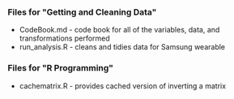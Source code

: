 ### Files for "Getting and Cleaning Data"
* CodeBook.md - code book for all of the variables, data, and transformations performed
* run_analysis.R - cleans and tidies data for Samsung wearable

### Files for "R Programming"
* cachematrix.R - provides cached version of inverting a matrix
